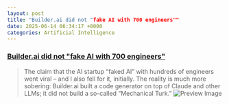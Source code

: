 ```yaml
---
layout: post
title: "Builder.ai did not "fake AI with 700 engineers""
date: 2025-06-14 06:34:17 +0000
categories: Artificial Intelligence
---
```


### [Builder.ai did not "fake AI with 700 engineers"](https://blog.pragmaticengineer.com/builder-ai-did-not-fake-ai/)

> The claim that the AI startup “faked AI” with hundreds of engineers went viral – and I also fell for it, initially. The reality is much more sobering: Builder.ai built a code generator on top of Claude and other LLMs; it did not build a so-called “Mechanical Turk.”
![Preview Image](https://blog.pragmaticengineer.com/content/images/size/w1200/2025/06/Screenshot-2025-06-12-at-12.36.34.png)


